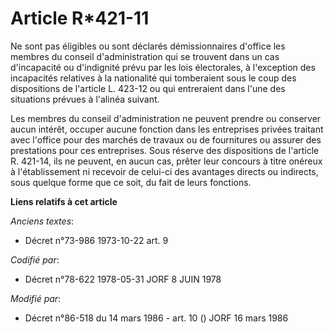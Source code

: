 # Article R*421-11

Ne sont pas éligibles ou sont déclarés démissionnaires d'office les membres du conseil d'administration qui se trouvent dans
un cas d'incapacité ou d'indignité prévu par les lois électorales, à l'exception des incapacités relatives à la nationalité
qui tomberaient sous le coup des dispositions de l'article L. 423-12 ou qui entreraient dans l'une des situations prévues à
l'alinéa suivant.

Les membres du conseil d'administration ne peuvent prendre ou conserver aucun intérêt, occuper aucune fonction dans les
entreprises privées traitant avec l'office pour des marchés de travaux ou de fournitures ou assurer des prestations pour ces
entreprises. Sous réserve des dispositions de l'article R. 421-14, ils ne peuvent, en aucun cas, prêter leur concours à titre
onéreux à l'établissement ni recevoir de celui-ci des avantages directs ou indirects, sous quelque forme que ce soit, du fait
de leurs fonctions.

**Liens relatifs à cet article**

_Anciens textes_:

  - Décret n°73-986 1973-10-22 art. 9

_Codifié par_:

  - Décret n°78-622 1978-05-31 JORF 8 JUIN 1978

_Modifié par_:

  - Décret n°86-518 du 14 mars 1986 - art. 10 () JORF 16 mars 1986
